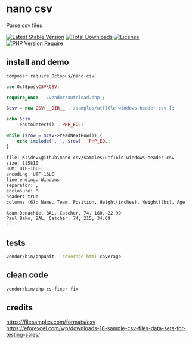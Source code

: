 # nano csv

Parse csv files

[![Latest Stable Version](http://poser.pugx.org/8ctopus/nano-csv/v)](https://packagist.org/packages/8ctopus/nano-csv) [![Total Downloads](http://poser.pugx.org/8ctopus/nano-csv/downloads)](https://packagist.org/packages/8ctopus/nano-csv) [![License](http://poser.pugx.org/8ctopus/nano-csv/license)](https://packagist.org/packages/8ctopus/nano-csv) [![PHP Version Require](http://poser.pugx.org/8ctopus/nano-csv/require/php)](https://packagist.org/packages/8ctopus/nano-csv)

## install and demo

```sh
composer require 8ctopus/nano-csv
```

```php
use Oct8pus\CSV\CSV;

require_once './vendor/autoload.php';

$csv = new CSV(__DIR__ .'/samples/utf16le-windows-header.csv');

echo $csv
    ->autoDetect() . PHP_EOL;

while ($row = $csv->readNextRow()) {
    echo implode(', ', $row) . PHP_EOL;
}
```

```txt
file: K:\dev\github\nano-csv/samples/utf16le-windows-header.csv
size: 115810
BOM: UTF-16LE
encoding: UTF-16LE
line ending: Windows
separator: ,
enclosure: "
header: true
columns (6): Name, Team, Position, Height(inches), Weight(lbs), Age

Adam Donachie, BAL, Catcher, 74, 180, 22.99
Paul Bako, BAL, Catcher, 74, 215, 34.69
...
```

## tests

```sh
vendor/bin/phpunit --coverage-html coverage
```

## clean code

```sh
vendor/bin/php-cs-fixer fix
```

## credits

https://filesamples.com/formats/csv \
https://eforexcel.com/wp/downloads-18-sample-csv-files-data-sets-for-testing-sales/
